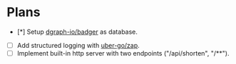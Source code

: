 # Plans
- [*] Setup [dgraph-io/badger](https://github.com/dgraph-io/badger) as database.
- [ ] Add structured logging with [uber-go/zap](https://github.com/uber-go/zap).
- [ ] Implement built-in http server with two endpoints ("/api/shorten", "/**").
